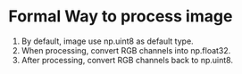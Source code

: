 # Formal Way to process image
1. By default, image use np.uint8 as default type.
2. When processing, convert RGB channels into np.float32.
3. After processing, convert RGB channels back to np.uint8.
